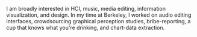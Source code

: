 I am broadly interested in HCI, music, media editing, information
visualization, and design. In my time at Berkeley, I worked on
audio editing interfaces, crowdsourcing graphical perception studies,
bribe-reporting, a cup that knows what you're drinking, and chart-data
extraction.
